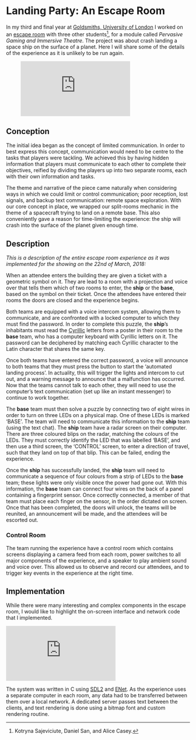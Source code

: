 <!-- Created: 2018-06-06 -->
# Landing Party: An Escape Room
In my third and final year at [Goldsmiths, University of London](https://www.gold.ac.uk/) I worked on an [escape room](https://en.wikipedia.org/wiki/Escape_room) with three other students[^1], for a module called *Pervasive Gaming and Immersive Theatre*. The project was about crash landing a space ship on the surface of a planet. Here I will share some of the details of the experience as it is unlikely to be run again.

<figure>
<iframe src="https://www.youtube-nocookie.com/embed/BITzAWG2GfA" frameborder="0" allow="autoplay; encrypted-media" allowfullscreen></iframe>
</figure>

## Conception
The initial idea began as the concept of limited communication. In order to best express this concept, communication would need to be centre to the tasks that players were tackling. We achieved this by having hidden information that players must communicate to each other to complete their objectives, reified by dividing the players up into two separate rooms, each with their own information and tasks.

The theme and narrative of the piece came naturally when considering ways in which we could limit or control communication; poor reception, lost signals, and backup text communication: remote space exploration. With our core concept in place, we wrapped our split-rooms mechanic in the theme of a spacecraft trying to land on a remote base. This also conveniently gave a reason for time-limiting the experience: the ship will crash into the surface of the planet given enough time.


## Description
*This is a description of the entire escape room experience as it was implemented for the showing on the 22nd of March, 2018:*

When an attendee enters the building they are given a ticket with a geometric symbol on it. They are lead to a room with a projection and voice over that tells them which of two rooms to enter, the **ship** or the **base**, based on the symbol on their ticket. Once the attendees have entered their rooms the doors are closed and the experience begins.

Both teams are equipped with a voice intercom system, allowing them to communicate, and are confronted with a locked computer to which they must find the password. In order to complete this puzzle, the **ship**’s inhabitants must read the [Cyrillic](https://en.wikipedia.org/wiki/Cyrillic_script) letters from a poster in their room to the **base** team, who has a computer keyboard with Cyrillic letters on it. The password can be deciphered by matching each Cyrillic character to the Latin character that shares the same key.

Once both teams have entered the correct password, a voice will announce to both teams that they must press the button to start the ‘automated landing process’. In actuality, this will trigger the lights and intercom to cut out, and a warning message to announce that a malfunction has occurred. Now that the teams cannot talk to each other, they will need to use the computer’s text communication (set up like an instant messenger) to continue to work together.

The **base** team must then solve a puzzle by connecting two of eight wires in order to turn on three LEDs on a physical map. One of these LEDs is marked ‘BASE’. The team will need to communicate this information to the **ship** team (using the text chat). The **ship** team have a radar screen on their computer. There are three coloured blips on the radar, matching the colours of the LEDs. They must correctly identify the LED that was labelled ‘BASE’, and then use a third screen, the ‘CONTROL’ screen, to enter a direction of travel, such that they land on top of that blip. This can be failed, ending the experience.

Once the **ship** has successfully landed, the **ship** team will need to communicate a sequence of four colours from a strip of LEDs to the **base** team; these lights were only visible once the power had gone out. With this information, the **base** team can connect four wires on the back of a panel containing a fingerprint sensor. Once correctly connected, a member of that team must place each finger on the sensor, in the order dictated on screen. Once that has been completed, the doors will unlock, the teams will be reunited, an announcement will be made, and the attendees will be escorted out.

### Control Room
The team running the experience have a control room which contains screens displaying a camera feed from each room, power switches to all major components of the experience, and a speaker to play ambient sound and voice over. This allowed us to observe and record our attendees, and to trigger key events in the experience at the right time.

## Implementation
While there were many interesting and complex components in the escape room, I would like to highlight the on-screen interface and network code that I implemented.

<iframe src="https://www.youtube-nocookie.com/embed/lhiUzz0yYzQ" frameborder="0" allow="autoplay; encrypted-media" allowfullscreen></iframe>

The system was written in C using [SDL2](https://libsdl.org/) and [ENet](http://enet.bespin.org/). As the experience uses a separate computer in each room, any data had to be transferred between them over a local network. A dedicated server passes text between the clients, and text rendering is done using a bitmap font and custom rendering routine.

[^1]: Kotryna Sajeviciute, Daniel San, and Alice Casey.
